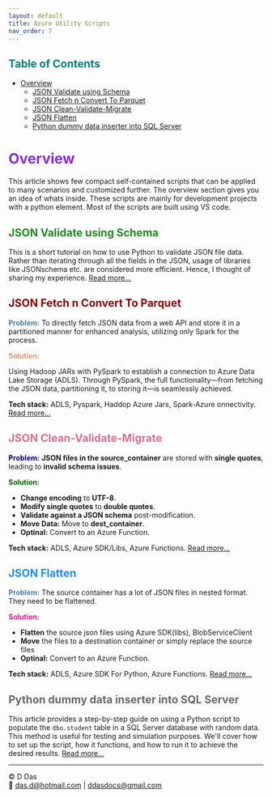 ```yaml
---
layout: default
title: Azure Utility Scripts
nav_order: 7
---
```


## <span style="color: Teal;">Table of Contents</span>
- [Overview](#overview)
  - [JSON Validate  using  Schema](#json-validate--using--schema)
  - [JSON Fetch n Convert  To Parquet](#json-fetch-n-convert--to-parquet)
  - [JSON Clean-Validate-Migrate ](#json-clean-validate-migrate-)
  - [JSON Flatten ](#json-flatten-)
  - [Python dummy data inserter into SQL Server](#python-dummy-data-inserter-into-sql-server)


# <span style="color: BlueViolet;">Overview</span>

This article shows few compact self-contained scripts that can be applied to many scenarios and customized further. The overview section gives you an idea of whats inside. These scripts are mainly for development projects with a python element. Most of the scripts are built using VS code.

## <span style="color: ForestGreen;">JSON Validate  using  Schema</span>

This is a short tutorial on how to use Python to validate JSON file data. Rather than iterating through all the fields in the JSON, usage of libraries like JSONschema etc. are considered more efficient. Hence, I thought of sharing my experience. [Read more...](articles/Misc/JsonValidator/jsonvalidator.html)

## <span style="color: DarkRed;">JSON Fetch n Convert  To Parquet</span>

<span style="color: SteelBlue;">**Problem:**</span> To directly fetch JSON data from a web API and store it in a partitioned manner for enhanced analysis, utilizing only Spark for the process.

<span style="color: DarkSalmon;">**Solution:**</span>

Using Hadoop JARs with PySpark to establish a connection to Azure Data Lake Storage (ADLS). Through PySpark, the full functionality—from fetching the JSON data, partitioning it, to storing it—is seamlessly achieved.

**Tech stack:** ADLS, Pyspark, Haddop Azure Jars, Spark-Azure onnectivity.
[Read more...](articles/Misc/SparkAndAzureSDKScripts/FetchJsonWriteParquet.html)

## <span style="color: PaleVioletRed;">JSON Clean-Validate-Migrate </span>

<span style="color: navy;">**Problem:**</span>
**JSON files in the source_container** are stored with **single quotes**, leading to **invalid schema issues**.

<span style="color: darkgreen;">**Solution:**</span> 

- **Change encoding** to **UTF-8**.
- **Modify single quotes** to **double quotes**.
- **Validate against a JSON schema** post-modification.
- **Move Data:** Move to **dest_container**.
- **Optinal:** Convert to an Azure Function.

**Tech stack:** ADLS, Azure SDK/Libs, Azure Functions. [Read more...](articles/Misc/JsonValidator/BulkJsonValidator.html)

## <span style="color: DodgerBlue;">JSON Flatten </span>


<span style="color: SteelBlue;">**Problem:**</span>
The source container has a lot of JSON files in nested format. They need to be flattened.

<span style="color: DeepPink;">**Solution:**</span> 

- **Flatten** the source json files using Azure SDK(libs), BlobServiceClient
- **Move** the files to a destination container or simply replace the source files
- **Optinal:** Convert to an Azure Function.

**Tech stack:** ADLS, Azure SDK For Python, Azure Functions. [Read more...](articles/Misc/JsonFlatternerAzureSDK/JsonFlatAzureSDK.html)

## <span style="color: DimGray;">Python dummy data inserter into SQL Server</span>

This article provides a step-by-step guide on using a Python script to populate the `dbo.student` table in a SQL Server database with random data. This method is useful for testing and simulation purposes. We'll cover how to set up the script, how it functions, and how to run it to achieve the desired results. [Read more...](articles/Misc/Dummy_data/dummy-data-inserter.html)

---

© D Das  
📧 [das.d@hotmail.com](mailto:das.d@hotmail.com) | [ddasdocs@gmail.com](mailto:ddasdocs@gmail.com)